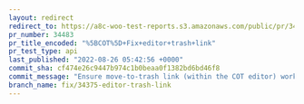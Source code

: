 ```yaml
---
layout: redirect
redirect_to: https://a8c-woo-test-reports.s3.amazonaws.com/public/pr/34483/api/index.html
pr_number: 34483
pr_title_encoded: "%5BCOT%5D+Fix+editor+trash+link"
pr_test_type: api
last_published: "2022-08-26 05:42:56 +0000"
commit_sha: cf474e26c9447b974c1b0beaa0f1382bd6bd46f8
commit_message: "Ensure move-to-trash link (within the COT editor) works as expected."
branch_name: fix/34375-editor-trash-link
---
```

